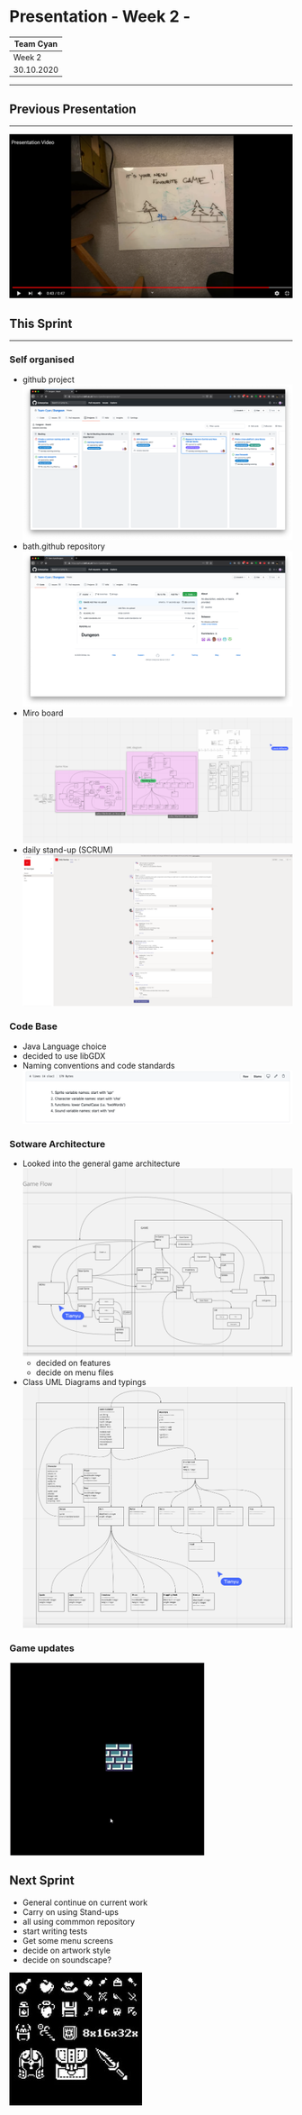 # Presentation - Week 2 -
|Team Cyan|
|-|
|Week 2|
|30.10.2020|
---
## Previous Presentation
---
![ ](./imgs/Previous/stop-motion-software-engineering.png)

## This Sprint
---

### Self organised
- github project
![](./imgs/Previous/project.png)
- bath.github repository
![](./imgs/Previous/github.png)
- Miro board 
![ ](./imgs/Previous/miro.png)
- daily stand-up (SCRUM)
![ ](./imgs/Previous/team.png)

### Code Base
- Java Language choice
- decided to use libGDX
- Naming conventions and code standards
![ ](./imgs/Previous/codeconventions.png)


### Sotware Architecture 
- Looked into the general game architecture
![Game Flow](./imgs/diagrams/GameFlow.png)
	- decided on features
	- decide on menu files
- Class UML Diagrams and typings
![ ](./imgs/diagrams/ClassDiagram.png)

### Game updates
![](./gifs/movement.gif)

## Next Sprint 

- General continue on current work 
- Carry on using Stand-ups
- all using commmon repository 
- start writing tests
- Get some menu screens
- decide on artwork style 
- decide on soundscape?

![Example of image](./imgs/sprites/example1.jpg)
